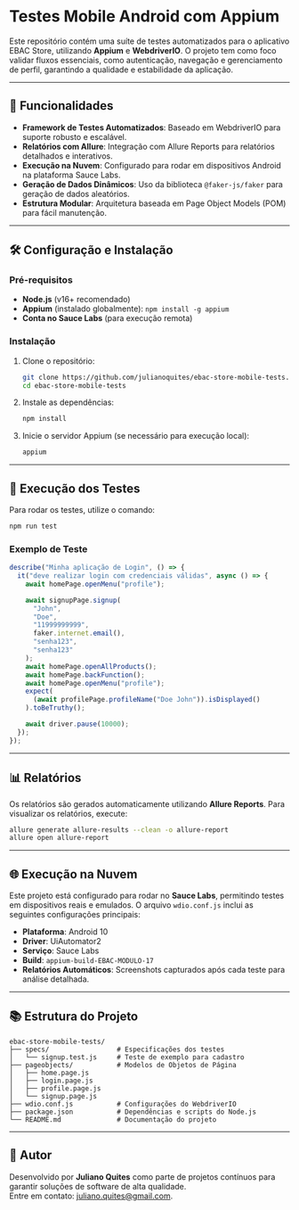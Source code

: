 # Testes Mobile Android com Appium

Este repositório contém uma suíte de testes automatizados para o aplicativo EBAC Store, utilizando **Appium** e **WebdriverIO**. O projeto tem como foco validar fluxos essenciais, como autenticação, navegação e gerenciamento de perfil, garantindo a qualidade e estabilidade da aplicação.

---

## 🚀 Funcionalidades

- **Framework de Testes Automatizados**: Baseado em WebdriverIO para suporte robusto e escalável.
- **Relatórios com Allure**: Integração com Allure Reports para relatórios detalhados e interativos.
- **Execução na Nuvem**: Configurado para rodar em dispositivos Android na plataforma Sauce Labs.
- **Geração de Dados Dinâmicos**: Uso da biblioteca `@faker-js/faker` para geração de dados aleatórios.
- **Estrutura Modular**: Arquitetura baseada em Page Object Models (POM) para fácil manutenção.

---

## 🛠️ Configuração e Instalação

### Pré-requisitos

- **Node.js** (v16+ recomendado)
- **Appium** (instalado globalmente): `npm install -g appium`
- **Conta no Sauce Labs** (para execução remota)

### Instalação

1. Clone o repositório:
   ```bash
   git clone https://github.com/julianoquites/ebac-store-mobile-tests.git
   cd ebac-store-mobile-tests
   ```

2. Instale as dependências:
   ```bash
   npm install
   ```

3. Inicie o servidor Appium (se necessário para execução local):
   ```bash
   appium
   ```

---

## 🧪 Execução dos Testes

Para rodar os testes, utilize o comando:

```bash
npm run test
```

### Exemplo de Teste

```javascript
describe("Minha aplicação de Login", () => {
  it("deve realizar login com credenciais válidas", async () => {
    await homePage.openMenu("profile");

    await signupPage.signup(
      "John",
      "Doe",
      "11999999999",
      faker.internet.email(),
      "senha123",
      "senha123"
    );
    await homePage.openAllProducts();
    await homePage.backFunction();
    await homePage.openMenu("profile");
    expect(
      (await profilePage.profileName("Doe John")).isDisplayed()
    ).toBeTruthy();

    await driver.pause(10000);
  });
});
```

---

## 📊 Relatórios

Os relatórios são gerados automaticamente utilizando **Allure Reports**. Para visualizar os relatórios, execute:

```bash
allure generate allure-results --clean -o allure-report
allure open allure-report
```

---

## 🌐 Execução na Nuvem

Este projeto está configurado para rodar no **Sauce Labs**, permitindo testes em dispositivos reais e emulados. O arquivo `wdio.conf.js` inclui as seguintes configurações principais:

- **Plataforma**: Android 10
- **Driver**: UiAutomator2
- **Serviço**: Sauce Labs
- **Build**: `appium-build-EBAC-MODULO-17`
- **Relatórios Automáticos**: Screenshots capturados após cada teste para análise detalhada.

---

## 📚 Estrutura do Projeto

```
ebac-store-mobile-tests/
├── specs/                 # Especificações dos testes
│   └── signup.test.js     # Teste de exemplo para cadastro
├── pageobjects/           # Modelos de Objetos de Página
│   ├── home.page.js
│   ├── login.page.js
│   ├── profile.page.js
│   └── signup.page.js
├── wdio.conf.js           # Configurações do WebdriverIO
├── package.json           # Dependências e scripts do Node.js
└── README.md              # Documentação do projeto
```

---

## 📝 Autor

Desenvolvido por **Juliano Quites** como parte de projetos contínuos para garantir soluções de software de alta qualidade.  
Entre em contato: [juliano.quites@gmail.com](mailto:juliano.quites@gmail.com).
